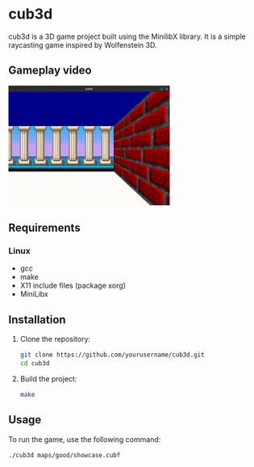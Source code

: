 # cub3d

cub3d is a 3D game project built using the MinilibX library. It is a simple raycasting game inspired by Wolfenstein 3D.

## Gameplay video

![Gameplay video](./video/gameplay.gif)

## Requirements

### Linux
- gcc
- make
- X11 include files (package xorg)
- MiniLibx 

## Installation

1. Clone the repository:
    ```sh
    git clone https://github.com/yourusername/cub3d.git
    cd cub3d
    ```

2. Build the project:
    ```sh
    make
    ```

## Usage

To run the game, use the following command:
```sh
./cub3d maps/good/showcase.cubf